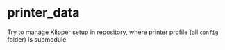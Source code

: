 # printer_data
Try to manage Klipper setup in repository, where printer profile (all `config` folder) is submodule
